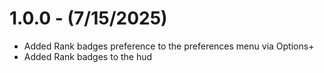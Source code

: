 # 1.0.0 - (7/15/2025)
- Added Rank badges preference to the preferences menu via Options+
- Added Rank badges to the hud